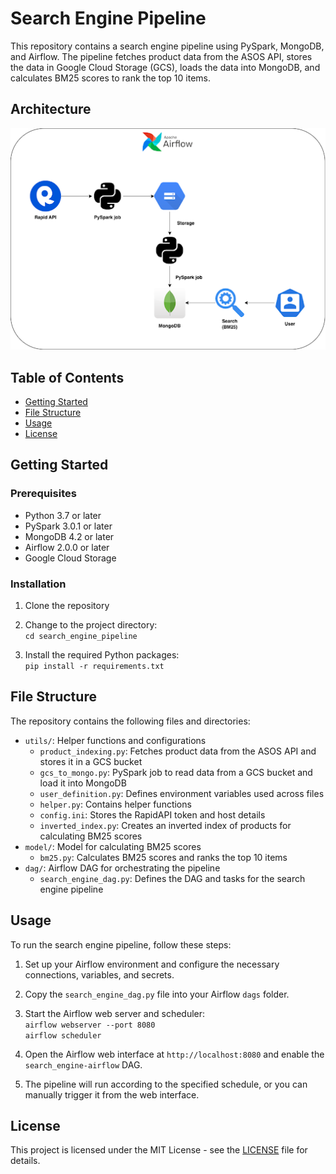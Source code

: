 # Search Engine Pipeline

This repository contains a search engine pipeline using PySpark, MongoDB, and Airflow. The pipeline fetches product data from the ASOS API, stores the data in Google Cloud Storage (GCS), loads the data into MongoDB, and calculates BM25 scores to rank the top 10 items.

## Architecture
<img src="architecture.png" alt="Architecture Diagram">


## Table of Contents

- [Getting Started](#getting-started)
- [File Structure](#file-structure)
- [Usage](#usage)
- [License](#license)

## Getting Started

### Prerequisites

- Python 3.7 or later
- PySpark 3.0.1 or later
- MongoDB 4.2 or later
- Airflow 2.0.0 or later
- Google Cloud Storage

### Installation

1. Clone the repository
2. Change to the project directory:<br>
    `cd search_engine_pipeline`

3. Install the required Python packages:<br>
    `pip install -r requirements.txt`


## File Structure

The repository contains the following files and directories:

- `utils/`: Helper functions and configurations
    - `product_indexing.py`: Fetches product data from the ASOS API and stores it in a GCS bucket
    - `gcs_to_mongo.py`: PySpark job to read data from a GCS bucket and load it into MongoDB
    - `user_definition.py`: Defines environment variables used across files
    - `helper.py`: Contains helper functions
    - `config.ini`: Stores the RapidAPI token and host details
    - `inverted_index.py`: Creates an inverted index of products for calculating BM25 scores
- `model/`: Model for calculating BM25 scores
    - `bm25.py`: Calculates BM25 scores and ranks the top 10 items
- `dag/`: Airflow DAG for orchestrating the pipeline
    - `search_engine_dag.py`: Defines the DAG and tasks for the search engine pipeline

## Usage

To run the search engine pipeline, follow these steps:

1. Set up your Airflow environment and configure the necessary connections, variables, and secrets.
2. Copy the `search_engine_dag.py` file into your Airflow `dags` folder.
3. Start the Airflow web server and scheduler:<br>
    `airflow webserver --port 8080`<br>
    `airflow scheduler`

4. Open the Airflow web interface at `http://localhost:8080` and enable the `search_engine-airflow` DAG.
5. The pipeline will run according to the specified schedule, or you can manually trigger it from the web interface.

## License

This project is licensed under the MIT License - see the [LICENSE](https://opensource.org/license/mit/) file for details.



